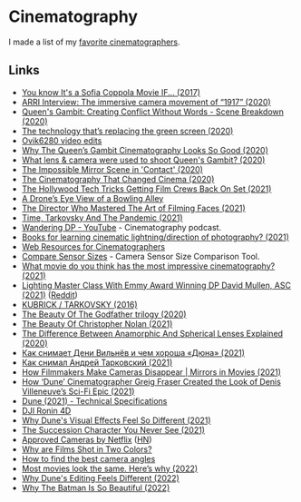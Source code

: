 # Cinematography

I made a list of my [favorite cinematographers](https://www.imdb.com/list/ls080598863/).

## Links

- [You know It's a Sofia Coppola Movie IF... (2017)](https://www.youtube.com/watch?v=ryzgxwJpv1A)
- [ARRI Interview: The immersive camera movement of “1917” (2020)](https://www.youtube.com/watch?v=vpCD67BEjiA)
- [Queen's Gambit: Creating Conflict Without Words - Scene Breakdown (2020)](https://www.youtube.com/watch?v=iLS0vzockMc)
- [The technology that’s replacing the green screen (2020)](https://www.youtube.com/watch?v=8yNkBic7GfI)
- [Ovik6280 video edits](https://www.youtube.com/c/Ovik6280/videos)
- [Why The Queen’s Gambit Cinematography Looks So Good (2020)](https://www.vulture.com/article/the-queens-gambit-cinematography-steven-meizler.html)
- [What lens & camera were used to shoot Queen's Gambit? (2020)](https://www.reddit.com/r/cinematography/comments/jo1zhs/the_queens_gambit_shot_on_what_camera_and_lenses/)
- [The Impossible Mirror Scene in 'Contact' (2020)](https://filmschoolrejects.com/contact-mirror-scene/)
- [The Cinematography That Changed Cinema (2020)](https://www.youtube.com/watch?v=_XiqTYvq-W0)
- [The Hollywood Tech Tricks Getting Film Crews Back On Set (2021)](https://www.wired.com/story/hollywood-covid-19-filmmaking-tech/)
- [A Drone’s Eye View of a Bowling Alley](https://kottke.org/21/03/a-drones-eye-view-of-a-bowling-alley)
- [The Director Who Mastered The Art of Filming Faces (2021)](https://www.youtube.com/watch?v=IK4KO0E5Ze0)
- [Time, Tarkovsky And The Pandemic (2021)](https://www.youtube.com/watch?v=cztCmNSVS3Q)
- [Wandering DP - YouTube](https://www.youtube.com/c/wanderingdp/videos) - Cinematography podcast.
- [Books for learning cinematic lightning/direction of photography? (2021)](https://www.reddit.com/r/cinematography/comments/mpymcv/books_for_learning_cinematic_lightningdirection/)
- [Web Resources for Cinematographers](https://sites.google.com/view/webresource/home)
- [Compare Sensor Sizes](https://sensorsizes.com/) - Camera Sensor Size Comparison Tool.
- [What movie do you think has the most impressive cinematography? (2021)](https://www.reddit.com/r/Letterboxd/comments/n4rf2r/what_movie_do_you_think_has_the_most_impressive/)
- [Lighting Master Class With Emmy Award Winning DP David Mullen, ASC (2021)](https://www.youtube.com/watch?v=ohTH2iYIH2E) ([Reddit](https://www.reddit.com/r/cinematography/comments/n4qntj/lighting_master_class_with_emmy_award_winning_dp/))
- [KUBRICK / TARKOVSKY (2016)](https://www.youtube.com/watch?v=nJiDSbbfk8U)
- [The Beauty Of The Godfather trilogy (2020)](https://www.youtube.com/watch?v=lg9_Sp2T_Go)
- [The Beauty Of Christopher Nolan (2021)](https://www.youtube.com/watch?v=U3-iXA6H3Q0)
- [The Difference Between Anamorphic And Spherical Lenses Explained (2020)](https://www.youtube.com/watch?v=hzuFRgSUIyU)
- [Как снимает Дени Вильнёв и чем хороша «Дюна» (2021)](https://www.youtube.com/watch?v=I1xbNXQ3Nvw)
- [Как снимал Андрей Тарковский (2021)](https://www.youtube.com/watch?v=sAxrBwdNQSs)
- [How Filmmakers Make Cameras Disappear | Mirrors in Movies (2021)](https://www.youtube.com/watch?v=VASwKZAUVSo)
- [How ‘Dune’ Cinematographer Greig Fraser Created the Look of Denis Villeneuve’s Sci-Fi Epic (2021)](https://www.hollywoodreporter.com/movies/movie-news/dune-cinematographer-denis-villeneuve-movie-1235011592/)
- [Dune (2021) - Technical Specifications](https://www.imdb.com/title/tt1160419/technical)
- [DJI Ronin 4D](https://www.dji.com/nl/ronin-4d)
- [Why Dune's Visual Effects Feel So Different (2021)](https://www.youtube.com/watch?v=uIKupTibxKQ)
- [The Succession Character You Never See (2021)](https://www.youtube.com/watch?v=_lU91279xZk)
- [Approved Cameras by Netflix](https://partnerhelp.netflixstudios.com/hc/en-us/articles/360000579527-Cameras-and-Image-Capture) ([HN](https://news.ycombinator.com/item?id=29856911))
- [Why are Films Shot in Two Colors?](https://www.youtube.com/watch?v=YCJXS4hvOsU)
- [How to find the best camera angles](https://www.youtube.com/watch?v=hovbpWHJgTQ)
- [Most movies look the same. Here’s why (2022)](https://www.youtube.com/watch?v=7I11sKqkCfA)
- [Why Dune's Editing Feels Different (2022)](https://www.youtube.com/watch?v=7_z-BwZeuQs)
- [Why The Batman Is So Beautiful (2022)](https://www.youtube.com/watch?v=STynLl-2FqU)